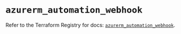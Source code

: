 # `azurerm_automation_webhook`

Refer to the Terraform Registry for docs: [`azurerm_automation_webhook`](https://registry.terraform.io/providers/hashicorp/azurerm/2.99.0/docs/resources/automation_webhook).
